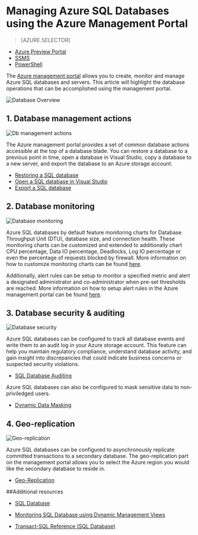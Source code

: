 <properties 
	pageTitle="Manage Azure SQL Databases using the Azure Management Portal" 
	description="Learn how to use the Azure Management Portal to manage a relational database in the cloud using the Azure Management Portal." 
	services="sql-database" 
	documentationCenter="" 
	authors="stevestein" 
	manager="jeffreyg" 
	editor=""/>

<tags
	ms.service="sql-database"
	ms.date="09/11/2015"
	wacn.date=""/>


# Managing Azure SQL Databases using the Azure Management Portal


> [AZURE.SELECTOR]
- [Azure Preview Portal](/documentation/articles/sql-database-manage-portal)
- [SSMS](/documentation/articles/sql-database-manage-azure-ssms)
- [PowerShell](/documentation/articles/sql-database-command-line-tools)

The [Azure management portal][Management Portal] allows you to create, monitor and manage Azure SQL databases and servers. This article will highlight the database operations that can be accomplished using the management portal.
<!-- deleted by customization

>[AZURE.NOTE] If you are unfamiliar with the Azure management portal, this [video tour provides a quick overview][Azure Management Portal Tour] of its general features and concepts.

![Database Overview](./media/sql-database-manage-portal/sqldatabase_annotated.png)
-->
<!-- keep by customization: begin -->

![Database Overview](./media/sql-database-manage-portal/sqldatabase_annotated.png)
<!-- keep by customization: end -->

## 1. Database management actions
![Db management actions](./media/sql-database-manage-portal/sqldatabase_actions.png)

The Azure management portal provides a set of common database actions accessible at the top of a database blade. You can restore a database to a previous point in time, open a database in Visual Studio, copy a database to a new server, and export the database to an Azure storage account. 

- [Restoring a SQL database](/documentation/articles/sql-database-point-in-time-restore-tutorial-management-portal)
- [Open a SQL database in Visual Studio](/documentation/articles/sql-database-connect-query)
- [Export a SQL database](/documentation/articles/sql-database-export)

## 2. Database monitoring
![Database monitoring](./media/sql-database-manage-portal/sqldatabase_monitoring.png)

Azure SQL databases by default feature monitoring charts for Database Throughput Unit (DTU), database size, and connection health. These monitoring charts can be customized and extended to additionally chart CPU percentage, Data IO percentage, Deadlocks, Log IO percentage or even the percentage of requests blocked by firewall. More information on how to customize monitoring charts can be found [here][Azure part monitoring].

Additionally, alert rules can be setup to monitor a specified metric and alert a designated administrator and co-administrator when pre-set thresholds are reached. More information on how to setup alert rules in the Azure management portal can be found [here][Azure part monitoring].

## 3. Database security & auditing
![Database security](./media/sql-database-manage-portal/sqldatabase_security.png)

Azure SQL databases can be configured to track all database events and write them to an audit log in your Azure storage account. This feature can help you maintain regulatory compliance, understand database activity, and gain insight into discrepancies that could indicate business concerns or suspected security violations. 

- [SQL Database Auditing](/documentation/articles/sql-database-auditing-get-started)

Azure SQL databases can also be configured to mask sensitive data to non-priviledged users. 

- [Dynamic Data Masking](/documentation/articles/sql-database-dynamic-data-masking-get-started)


## 4. Geo-replication
![Geo-replication](./media/sql-database-manage-portal/sqldatabase_georeplication.png)

Azure SQL databases can be configured to asynchronously replicate committed transactions to a secondary database. The geo-replication part on the management portal allows you to select the Azure region you would like the secondary database to reside in. 

- [Geo-Replication](https://msdn.microsoft.com/zh-cn/library/azure/dn783447.aspx)





##Additional resources
* [SQL Database](/documentation/articles/sql-database-technical-overview)   
* [Monitoring SQL Database using Dynamic Management Views][]   
* [Transact-SQL Reference (SQL Database)][]
  
  [Azure Management Portal Tour]: https://go.microsoft.com/fwlink/?LinkID=522341
  [Management Portal]: https://manage.windowsazure.cn
  [Azure part monitoring]: /documentation/articles/documentdb-monitor-accounts
  [AzureDb management overview]: http://azure.microsoft.com/blog/2014/12/22/client-tooling-updates-for-azure-sql-database/
  [Introducing SQL Database]: /documentation/services/sql-databases
  [Database geo-replication]: http://azure.microsoft.com/blog/2014/07/12/spotlight-on-sql-database-active-geo-replication/
  [Managing Azure SQL Database using SQL Server Management Studio]: /documentation/articles/sql-database-manage-azure-ssms
  [Monitoring SQL Database using Dynamic Management Views]: http://msdn.microsoft.com/zh-cn/library/azure/ff394114.aspx
  [Transact-SQL Reference (SQL Database)]: http://msdn.microsoft.com/zh-cn/library/bb510741(v=sql.120).aspx
  [AzureDb Auditing]: /documentation/articles/sql-database-auditing-get-started/
  [AzureDb datamasking]: /documentation/articles/sql-database-dynamic-data-masking-get-started/

 
 